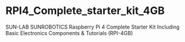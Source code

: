 # RPI4_Complete_starter_kit_4GB
SUN-LAB SUNROBOTICS Raspberry Pi 4 Complete Starter Kit Including Basic Electronics Components &amp; Tutorials (RPI-4GB)

